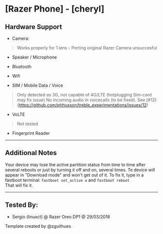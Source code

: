 # [Razer Phone] - [cheryl]

## Hardware Support

* Camera:
> Works properly for 1 lens - Porting original Razer Camera unsuccesful

* Speaker / Microphone
> 

* Bluetooth
> 

* Wifi
> 

* SIM / Mobile Data / Voice
> Only detected as 3G, not capable of 4G/LTE (hotplugging Sim-card may fix issue)
> No incoming audio in voicecalls (to be fixed). See [#12}(https://github.com/phhusson/treble_experimentations/issues/12)

* VoLTE
> Not tested

* Fingerprint Reader
> 

***
## Additional Notes

Your device may lose the active partition status from time to time after several reboots or just by turning it off and on, several times. Te device will appear in "Download mode" and won't get out of it. To fix it, type in a fastboot terminal: 
`fastboot set_active a` and `fastboot reboot`  
That will fix it. 

***


## Tested By:
* Sergio (linuxct) @ Razer Oreo DP1 @ 29/03/2018

Template created by @zguithues